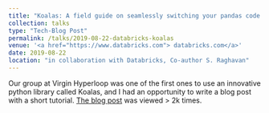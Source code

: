 ```yaml
---
title: "Koalas: A field guide on seamlessly switching your pandas code to Apache Spark"
collection: talks
type: "Tech-Blog Post"
permalink: /talks/2019-08-22-databricks-koalas
venue: '<a href="https://www.databricks.com"> databricks.com</a>'
date: 2019-08-22
location: "in collaboration with Databricks, Co-author S. Raghavan"
---
```


Our group at Virgin Hyperloop was one of the first ones to use an innovative python library called Koalas, and I had an opportunity to write a blog post with a short tutorial. [The blog post](https://databricks.com/blog/2019/08/22/guest-blog-how-virgin-hyperloop-one-reduced-processing-time-from-hours-to-minutes-with-koalas.html) was viewed > 2k times.


